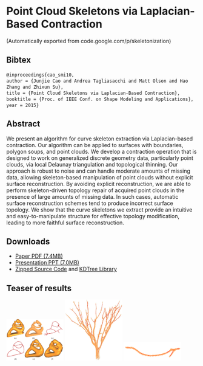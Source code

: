 # Point Cloud Skeletons via Laplacian-Based Contraction
(Automatically exported from code.google.com/p/skeletonization)

## Bibtex

    @inproceedings{cao_smi10,
    author = {Junjie Cao and Andrea Tagliasacchi and Matt Olson and Hao Zhang and Zhixun Su},
    title = {Point Cloud Skeletons via Laplacian-Based Contraction},
    booktitle = {Proc. of IEEE Conf. on Shape Modeling and Applications},
    year = 2015}

## Abstract
We present an algorithm for curve skeleton extraction via Laplacian-based contraction. Our algorithm can be applied to surfaces with boundaries, polygon soups, and point clouds. We develop a contraction operation that is designed to work on generalized discrete geometry data, particularly point clouds, via local Delaunay triangulation and topological thinning. Our approach is robust to noise and can handle moderate amounts of missing data, allowing skeleton-based manipulation of point clouds without explicit surface reconstruction. By avoiding explicit reconstruction, we are able to perform skeleton-driven topology repair of acquired point clouds in the presence of large amounts of missing data. In such cases, automatic surface reconstruction schemes tend to produce incorrect surface topology. We show that the curve skeletons we extract provide an intuitive and easy-to-manipulate structure for effective topology modification, leading to more faithful surface reconstruction. 

## Downloads

- [Paper PDF (7.4MB)](https://github.com/ataiya/skeletonization/raw/master/Downloads/cloudcontr_smi10.pdf)
- [Presentation PPT (7.0MB)](https://github.com/ataiya/skeletonization/raw/master/Downloads/SkelContr_SMI10.pptx)
- [Zipped Source Code](https://github.com/ataiya/skeletonization/raw/master/Downloads/cloudcontr_2.0.1.zip) and [KDTree Library](https://github.com/ataiya/skeletonization/raw/master/Downloads/kdtree.rar)

## Teaser of results

<img src="/Downloads/teaser.png" width="30%"/>
<img src="/Downloads/tree_small.jpg" width="30%"/>
<img src="/Downloads/inner eye corners.png" width="30%"/>
